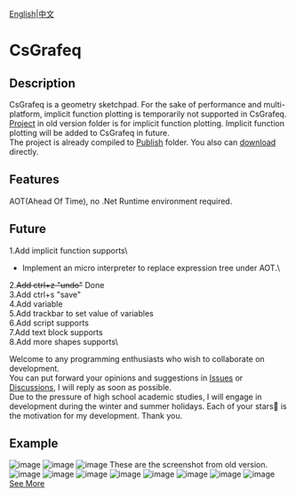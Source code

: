 ﻿[English](README.md)|[中文](README_ZH.md)
# CsGrafeq

## Description

CsGrafeq is a geometry sketchpad. For the sake of performance and multi-platform, implicit function plotting is temporarily not supported in CsGrafeq. \
[Project](./OldVersion/README.md) in old version folder is for implicit function plotting. Implicit function plotting will be added to CsGrafeq in future.\
The project is already compiled to [Publish](./Publish) folder. You also can [download]("https://wwzt.lanzoul.com/is26E349oheh") directly.

## Features
AOT(Ahead Of Time), no .Net Runtime environment required.

## Future
1.Add implicit function supports\
  - Implement an micro interpreter to replace expression tree under AOT.\

2.~~Add ctrl+z "undo"~~ Done \
3.Add ctrl+s "save"\
4.Add variable\
5.Add trackbar to set value of variables\
6.Add script supports\
7.Add text block supports\
8.Add more shapes supports\

Welcome to any programming enthusiasts who wish to collaborate on development. \
You can put forward your opinions and suggestions in [Issues](https://github.com/jyswjjgdwtdtj/CsGrafeq/issues) or [Discussions](https://github.com/jyswjjgdwtdtj/CsGrafeq/discussions), I will reply as soon as possible. \
Due to the pressure of high school academic studies, I will engage in development during the winter and summer holidays.
Each of your stars🌟 is the motivation for my development. Thank you.

## Example
![image](Example/1.bmp)
![image](Example/2.bmp)
![image](Example/3.bmp)
These are the screenshot from old version.\
![image](OldVersion/ExampleImage/1-1.jpg)
![image](OldVersion/ExampleImage/1-2.jpg)
![image](OldVersion/ExampleImage/1-3.jpg)
![image](OldVersion/ExampleImage/1-4.jpg)
![image](OldVersion/ExampleImage/1-5.jpg)
![image](OldVersion/ExampleImage/1-6.jpg)
![image](OldVersion/ExampleImage/1-7.jpg)
![image](OldVersion/ExampleImage/1-8.jpg)\
[See More](OldVersion/Example.md) 
